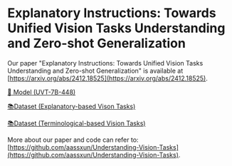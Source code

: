 # Explanatory Instructions: Towards Unified Vision Tasks Understanding and Zero-shot Generalization

Our paper "Explanatory Instructions: Towards Unified Vision Tasks Understanding and Zero-shot Generalization" is available at [https://arxiv.org/abs/2412.18525](https://arxiv.org/abs/2412.18525).

[🤗 Model (UVT-7B-448)](https://huggingface.co/axxkaya/UVT-7B-448)

[📚Dataset (Explanatory-based Vison Tasks)](https://huggingface.co/datasets/axxkaya/UVT-Explanatory-based-Vision-Tasks)

[📚Dataset (Terminological-based Vision Tasks)](https://huggingface.co/datasets/axxkaya/UVT-Terminological-based-Vision-Tasks)

More about our paper and code can refer to: [https://github.com/aassxun/Understanding-Vision-Tasks](https://github.com/aassxun/Understanding-Vision-Tasks).

